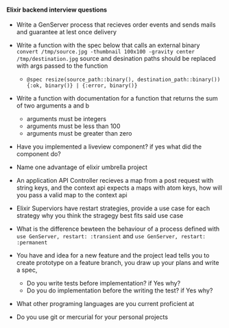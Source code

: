 #### Elixir backend interview questions

- Write a GenServer process that recieves order events and sends mails and guarantee at lest once delivery

- Write a function with the spec below that calls an external binary `convert /tmp/source.jpg -thumbnail 100x100 -gravity center /tmp/destination.jpg` source and desination paths should be replaced with args passed to the function
    - `@spec resize(source_path::binary(), destination_path::binary()) {:ok, binary()} | {:error, binary()}`

- Write a function with documentation for a function that returns the sum of two arguments a and b
    - arguments must be integers
    - arguments must be less than 100
    - arguments must be greater than zero

- Have you implemented a liveview component? if yes what did the component do?

- Name one advantage of elixir umbrella project

- An application API Controller recieves a map from a post request with string keys, and the context api expects a maps with atom keys, how will you pass a valid map to the context api

- Elixir Superviors have restart strategies, provide a use case for each strategy why you think the stragegy best fits said use case

- What is the difference bewteen the behaviour of a process defined with `use GenServer, restart: :transient` and `use GenServer, restart: :permanent`

- You have and idea for a new feature and the project lead tells you to create prototype  on a feature branch, you draw up your plans and write a spec,
    - Do you write tests before implementation? if Yes why?
    - Do you do implementation before the writing the test? if Yes why?

- What other programing languages are you current proficient at

- Do you use git or mercurial for your personal projects

